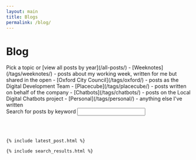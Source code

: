 ```yaml
---
layout: main
title: Blogs
permalink: /blog/
--- 
```

<div class="page-header">
<h1>Blog</h1>
</div>
Pick a topic or [view all posts by year](/all-posts/)
- [Weeknotes](/tags/weeknotes/) - posts about my working week, written for me but shared in the open
- [Oxford City Council](/tags/oxford/) - posts as the Digital Development Team
- [Placecube](/tags/placecube/) - posts written on behalf of the company
- [Chatbots](/tags/chatbots/) - posts on the Local Digital Chatbots project
- [Personal](/tags/personal/) - anything else I've written
 
<div>
    <div>
         <label for="search-input">Search for posts by keyword</label>
         <input type="search" id="search-input" placeholder=" ">

<br/><br/>
         <h3 id="search-results-title" style="display:none;">Search Results</h3>
         <ul id="results-container"></ul>

    {% include latest_post.html %}

    {% include search_results.html %}
    

